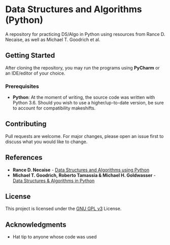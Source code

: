 # Data Structures and Algorithms (Python)

A repository for practicing DS/Algo in Python using resources from Rance D. Necaise, as well as Michael T. Goodrich et al.

## Getting Started

After cloning the repository, you may run the programs using **PyCharm** or an IDE/editor of your choice. 

### Prerequisites

- **Python**: At the moment of writing, the source code was written with Python 3.6. Should you wish to use a higher/up-to-date version, be sure to account for compatibility makeshifts.

## Contributing

Pull requests are welcome. For major changes, please open an issue first to discuss what you would like to change.

## References

* **Rance D. Necaise** - [Data Structures and Algorithms using Python](https://www.amazon.com/Data-Structures-Algorithms-Using-Python/dp/0470618299)
* **Michael T. Goodrich, Roberto Tamassia & Michael H. Goldwasser** - [Data Structures & Algorithms in Python](https://www.wiley.com/en-us/Data+Structures+and+Algorithms+in+Python-p-9781118290279)

## License

This project is licensed under the [GNU GPL v3](https://choosealicense.com/licenses/gpl-3.0/) License.

## Acknowledgments

* Hat tip to anyone whose code was used
